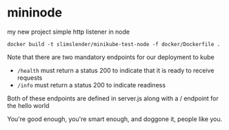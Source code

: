 # mininode

my new project
simple http listener in node

```
docker build -t slimslender/minikube-test-node -f docker/Dockerfile .
```

Note that there are two mandatory endpoints for our deployment to kube

* `/health` must return a status 200 to indicate that it is ready to receive requests
* `/info` must return a status 200 to indicate readiness

Both of these endpoints are defined in server.js along with a / endpoint for the hello world

You're good enough, you're smart enough, and doggone it, people like you.
